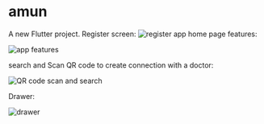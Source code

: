# amun

A new Flutter project.
Register screen:
![register](https://user-images.githubusercontent.com/45487306/151822825-6e0e6c25-724c-43b7-9f64-7eb1758dffb2.gif)
app home page features:

![app features](https://user-images.githubusercontent.com/45487306/151834944-4bb7794d-cf43-488b-9bbd-2758553fe2f0.gif)

search and Scan QR code to create connection with a doctor:

![QR code scan and search](https://user-images.githubusercontent.com/45487306/151838107-89e719c7-fbf0-46a5-8190-3054f05c0648.gif)

Drawer:

![drawer](https://user-images.githubusercontent.com/45487306/151839031-2b821e70-c285-47e4-9a1d-44793bc1ade0.gif)
